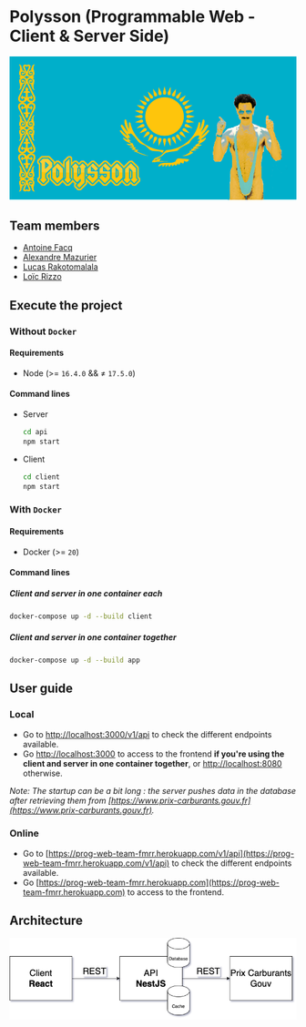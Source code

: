 # Polysson (Programmable Web - Client & Server Side)

![Emblem](resources/emblem.png "Emblem")

## Team members

- [Antoine Facq](https://github.com/AntoineFacq)
- [Alexandre Mazurier](https://github.com/Alexandre-MAZURIER)
- [Lucas Rakotomalala](https://github.com/LucasRakotomalala)
- [Loïc Rizzo](https://github.com/Loic-Rizzo)

## Execute the project

### Without `Docker`

#### Requirements

- Node (>= `16.4.0`  && ≠ `17.5.0`)

#### Command lines

- Server

  ```sh
  cd api
  npm start
  ```

- Client

  ```sh
  cd client
  npm start
  ```

### With `Docker`

#### Requirements

- Docker (>= `20`)

#### Command lines

##### Client and server in one container each

```sh
docker-compose up -d --build client
```

##### Client and server in one container together

```sh
docker-compose up -d --build app
```

## User guide

### Local

- Go to [http://localhost:3000/v1/api](http://localhost:3000/v1/api) to check the different endpoints available.
- Go [http://localhost:3000](http://localhost:3000) to access to the frontend **if you're using the client and server in one container together**, or [http://localhost:8080](http://localhost:8080) otherwise.

*Note: The startup can be a bit long : the server pushes data in the database after retrieving them from [https://www.prix-carburants.gouv.fr](https://www.prix-carburants.gouv.fr).*

### Online

- Go to [https://prog-web-team-fmrr.herokuapp.com/v1/api](https://prog-web-team-fmrr.herokuapp.com/v1/api) to check the different endpoints available.
- Go [https://prog-web-team-fmrr.herokuapp.com](https://prog-web-team-fmrr.herokuapp.com) to access to the frontend.

## Architecture

![Architecture](resources/architecture.png "Architecture")

